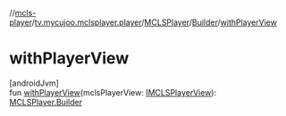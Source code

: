 //[mcls-player](../../../../index.md)/[tv.mycujoo.mclsplayer.player](../../index.md)/[MCLSPlayer](../index.md)/[Builder](index.md)/[withPlayerView](with-player-view.md)

# withPlayerView

[androidJvm]\
fun [withPlayerView](with-player-view.md)(mclsPlayerView: [IMCLSPlayerView](../../../tv.mycujoo.mclsplayer.player.widget/-i-m-c-l-s-player-view/index.md)): [MCLSPlayer.Builder](index.md)
